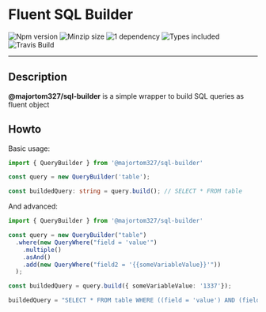 # Fluent SQL Builder
![Npm version](https://badgen.net/npm/v/@majortom327/sql-builder)
![Minzip size](https://badgen.net/bundlephobia/minzip/@majortom327/sql-builder)
![1 dependency](https://badgen.net/bundlephobia/dependency-count/@majortom327/sql-builder)
![Types included](https://badgen.net/npm/types/@majortom327/sql-builder)
![Travis Build](https://app.travis-ci.com/MajorTom327/sql-builder.svg)

---

## Description
**@majortom327/sql-builder** is a simple wrapper to build SQL queries as fluent object

## Howto


Basic usage:
```ts
import { QueryBuilder } from '@majortom327/sql-builder'

const query = new QueryBuilder('table');

const buildedQuery: string = query.build(); // SELECT * FROM table
```

And advanced:
```ts
import { QueryBuilder } from '@majortom327/sql-builder'

const query = new QueryBuilder("table")
  .where(new QueryWhere("field = 'value'")
    .multiple()
    .asAnd()
    .add(new QueryWhere("field2 = '{{someVariableValue}}'"))
  );

const buildedQuery = query.build({ someVariableValue: '1337'});

buildedQuery = "SELECT * FROM table WHERE ((field = 'value') AND (field2 = 1337))"
```

